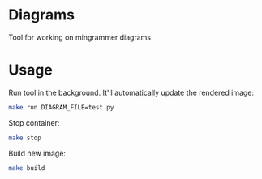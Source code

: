 # Diagrams
Tool for working on mingrammer diagrams

# Usage

Run tool in the background. It'll automatically update the rendered image:

```bash
make run DIAGRAM_FILE=test.py
```

Stop container:

```bash
make stop
```

Build new image:

```bash
make build
```
